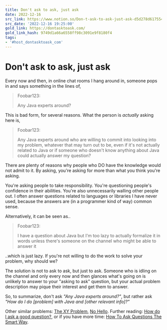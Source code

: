 ```yaml
---
title: Don't ask to ask, just ask
date: 2022-12-16
src_link: https://www.notion.so/Don-t-ask-to-ask-just-ask-d5d278d617554c5c94c0434266582194
src_date: '2022-12-16 19:25:00'
gold_link: https://dontasktoask.com/
gold_link_hash: 9749d1a66a6558ff98c3091e9f8180f4
tags:
- '#host_dontasktoask_com'
---
```



Don't ask to ask, just ask
==========================



 Every now and then, in online chat rooms I hang around in, someone pops
 in and says something in the lines of,
 



> Foobar123:
> 
>  Any Java experts around?



 This is bad form, for several reasons. What the person is
 *actually* asking here is,
 



> Foobar123:
> 
>  Any Java experts around who are willing to commit into looking into my
>  problem, whatever that may turn out to be, even if it's not actually
>  related to Java or if someone who doesn't know anything about Java
>  could actually answer my question?



 There are plenty of reasons why people who DO have the knowledge would
 not admit to it. By asking, you're asking for more than what you think
 you're asking.
 



 You're asking people to take responsibility. You're questioning people's
 confidence in their abilities. You're also unnecessarily walling other
 people out. I often answer questions related to languages or libraries I
 have never used, because the answers are (in a programmer kind of way)
 common sense.
 



 Alternatively, it can be seen as..
 



> Foobar123:
> 
>  I have a question about Java but I'm too lazy to actually formalize it
>  in words unless there's someone on the channel who might be able to
>  answer it



 ..which is just lazy. If you're not willing to do the work to solve your
 problem, why should we?
 



 The solution is not to ask to ask, but just to ask. Someone who is idling
 on the channel and only every now and then glances what's going on is
 unlikely to answer to your "asking to ask" question, but your actual
 problem description may pique their interest and get them to answer.
 



 So, to summarize, don't ask
 *"Any Java experts around?"*,
 but rather ask
 *"How do I do [problem] with Java and [other relevant info]?"*




 Other similar problems: [The XY Problem](https://xyproblem.info/), [No Hello](https://nohello.net/).
 Further reading: [How do I ask a good question?](https://stackoverflow.com/help/how-to-ask),
 or if you have more time: [How To Ask Questions The Smart Way](http://catb.org/~esr/faqs/smart-questions.html).